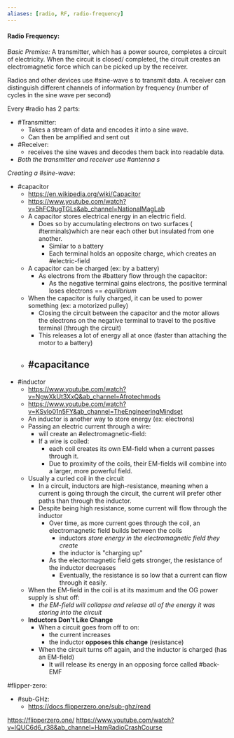 ```yaml
---
aliases: [radio, RF, radio-frequency]
---
```


#### Radio Frequency:
*Basic Premise:*
A transmitter, which has a power source, completes a circuit of electricity. When the circuit is closed/ completed, the circuit creates an electromagnetic force which can be picked up by the receiver.

Radios and other devices use #sine-wave s to transmit data. A receiver can distinguish different channels of information by frequency (number of cycles in the sine wave per second)

Every #radio has 2 parts:

- #Transmitter:
	- Takes a stream of data and encodes it into a sine wave.
	- Can then be amplified and sent out
- #Receiver:
	- receives the sine waves and decodes them back into readable data.
- *Both the transmitter and receiver use #antenna s*

*Creating a #sine-wave*:
- #capacitor
	- https://en.wikipedia.org/wiki/Capacitor
	- https://www.youtube.com/watch?v=5hFC9ugTGLs&ab_channel=NationalMagLab
	- A capacitor stores electrical energy in an electric field.
		- Does so by accumulating electrons on two surfaces ( #terminals)which are near each other but insulated from one another.
			- Similar to a battery
			- Each terminal holds an opposite charge, which creates an #electric-field
	- A capacitor can be charged (ex: by a battery)
		- As electrons from the #battery flow through the capacitor:
			- As the negative terminal gains electrons, the positive terminal loses electrons == *equilibrium*
	- When the capacitor is fully charged, it can be used to power something (ex: a motorized pulley)
		- Closing the circuit between the capacitor and the motor allows the electrons on the negative terminal to travel to the positive terminal (through the circuit)
		- This releases a lot of energy all at once (faster than attaching the motor to a battery)
	- #capacitance 
		- 
- #inductor
	- https://www.youtube.com/watch?v=NgwXkUt3XxQ&ab_channel=Afrotechmods
	- https://www.youtube.com/watch?v=KSylo01n5FY&ab_channel=TheEngineeringMindset
	- An inductor is another way to store energy (ex: electrons)
	- Passing an electric current through a wire:
		- will create an #electromagnetic-field:
		- If a wire is coiled:
			- each coil creates its own EM-field when a current passes through it.
			- Due to proximity of the coils, their EM-fields will combine into a larger, more powerful field.
	- Usually a curled coil in the circuit
		- In a circuit, inductors are high-resistance, meaning when a current is going through the circuit, the current will prefer other paths than through the inductor.
		- Despite being high resistance, some current will flow through the inductor
			- Over time, as more current goes through the coil, an electromagnetic field builds between the coils
				- inductors *store energy in the electromagnetic field they create*
				- the inductor is "charging up"
			- As the electormagnetic field gets stronger, the resistance of the inductor decreases
				- Eventually, the resistance is so low that a current can flow through it easily.
	- When the EM-field in the coil is at its maximum and the OG power supply is shut off:
		- *the EM-field will collapse and release all of the energy it was storing into the circuit*
	- **Inductors Don't Like Change**
		- When a circuit goes from off to on:
			- the current increases
			- the inductor **opposes this change** (resistance)
		- When the circuit turns off again, and the inductor is charged (has an EM-field)
			- It will release its energy in an opposing force called #back-EMF


#flipper-zero:
- #sub-GHz:
	- https://docs.flipperzero.one/sub-ghz/read

https://flipperzero.one/
https://www.youtube.com/watch?v=lQUC6d6_r38&ab_channel=HamRadioCrashCourse


